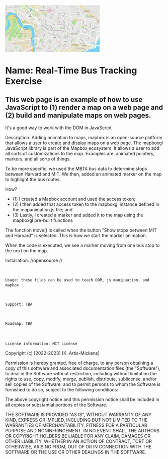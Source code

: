 <img src= "map.png" width='300' />

# Name: Real-Time Bus Tracking Exercise

## This web page is an example of how to use JavaScript to (1) render a map on a web page and (2) build and manipulate maps on web pages.  

It's a good way to work with the DOM in JavaScript

Description: Adding animation to maps, mapbox is an open-source platform 
that allows a user to create and display maps on a web page. 
The mapboxgl JavaScript library is part of the Mapbox ecosystem. 
It allows a user to add all sorts of customizations to the map.
Examples are: animated pointers, markers, and all sorts of things.

To be more specific, we used the MBTA bus data to determine stops between Harvard and MIT. We then, added an animated marker on the map to 
highlight the bus routes. 

How?
* (1) I created a Mapbox account and used the access token; 
* (2) I then added that access token to the mapboxgl instance
 defined in the mapanimation.js file; and 
* (3) Lastly, I created a marker and added it to the map using the 
mapboxgl pre-built functions
 
 The function move() is called when the button 
 "Show stops between MIT and Harvard" is selected. 
 This is how we start the marker animation. 
 
 When the code is executed, we see a marker moving from one bus stop to 
 the next on the map. 
 
 Installation: //opensourse //

​

    Usage: these files can be used to teach DOM, js manipuation, and mapbox

​

    Support: TBA

​

    Roadmap: TBA 

    

    License information: MIT License

Copyright (c) [2022-2023] [K. Artis-Mickens]

Permission is hereby granted, free of charge, to any person obtaining a copy
of this software and associated documentation files (the "Software"), to deal
in the Software without restriction, including without limitation the rights
to use, copy, modify, merge, publish, distribute, sublicense, and/or sell
copies of the Software, and to permit persons to whom the Software is
furnished to do so, subject to the following conditions:

The above copyright notice and this permission notice shall be included in all
copies or substantial portions of the Software.

THE SOFTWARE IS PROVIDED "AS IS", WITHOUT WARRANTY OF ANY KIND, EXPRESS OR
IMPLIED, INCLUDING BUT NOT LIMITED TO THE WARRANTIES OF MERCHANTABILITY,
FITNESS FOR A PARTICULAR PURPOSE AND NONINFRINGEMENT. IN NO EVENT SHALL THE
AUTHORS OR COPYRIGHT HOLDERS BE LIABLE FOR ANY CLAIM, DAMAGES OR OTHER
LIABILITY, WHETHER IN AN ACTION OF CONTRACT, TORT OR OTHERWISE, ARISING FROM,
OUT OF OR IN CONNECTION WITH THE SOFTWARE OR THE USE OR OTHER DEALINGS IN THE
SOFTWARE.
    
 
